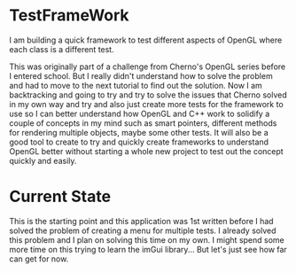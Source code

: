 # TestFrameWork
I am building a quick framework to test different aspects of OpenGL where each class is a different test.

This was originally part of a challenge from Cherno's OpenGL series before I entered school. But I really didn't understand how to solve the problem and had to move to the next tutorial to find out the solution. Now I am backtracking and going to try and try to solve the issues that Cherno solved in my own way and try and also just create more tests for the framework to use so I can better understand how OpenGL and C++ work to solidify a couple of concepts in my mind such as smart pointers, different methods for rendering multiple objects, maybe some other tests. It will also be a good tool to create to try and quickly create frameworks to understand OpenGL better without starting a whole new project to test out the concept quickly and easily.

# Current State
This is the starting point and this application was 1st written before I had solved the problem of creating a menu for multiple tests. I already solved this problem and I plan on solving this time on my own. I might spend some more time on this trying to learn the imGui library... But let's just see how far can get for now.
